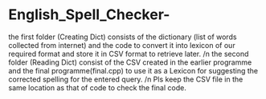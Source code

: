 # English_Spell_Checker- 
the first folder (Creating Dict) consists of the dictionary (list of words collected from internet) and the code to convert it into lexicon of our required format and store it in CSV format to retrieve later. /n
the second folder (Reading Dict) consist of the CSV created in the earlier programme and the final programme(final.cpp) to use it as a Lexicon for suggesting the corrected spelling for the entered query. /n
Pls keep the CSV file in the same location as that of  code to check the final code. 
